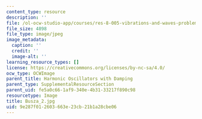 ```yaml
---
content_type: resource
description: ''
file: /ol-ocw-studio-app/courses/res-8-005-vibrations-and-waves-problem-solving-fall-2012/9e287f012603663e23cb21b1a28cbe06_Busza_2.jpg
file_size: 4898
file_type: image/jpeg
image_metadata:
  caption: ''
  credit: ''
  image-alt: ''
learning_resource_types: []
license: https://creativecommons.org/licenses/by-nc-sa/4.0/
ocw_type: OCWImage
parent_title: Harmonic Oscillators with Damping
parent_type: SupplementalResourceSection
parent_uid: fe5a0c66-1af9-340e-4b31-33217f890c98
resourcetype: Image
title: Busza_2.jpg
uid: 9e287f01-2603-663e-23cb-21b1a28cbe06
---
```

